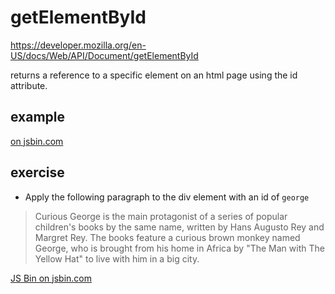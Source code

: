 # getElementById

https://developer.mozilla.org/en-US/docs/Web/API/Document/getElementById

returns a reference to a specific element on an html page using the id attribute.

## example

<a class="jsbin-embed" href="https://jsbin.com/jicepa/1/embed?html,js,output"> on jsbin.com</a>

## exercise

* Apply the following paragraph to the div element with an id of `george`

> Curious George is the main protagonist of a series of popular children's books by the same name, written by Hans Augusto Rey and Margret Rey. The books feature a curious brown monkey named George, who is brought from his home in Africa by "The Man with The Yellow Hat" to live with him in a big city.

<a class="jsbin-embed" href="https://jsbin.com/legagag/3/embed?html,js,output">JS Bin on jsbin.com</a>
